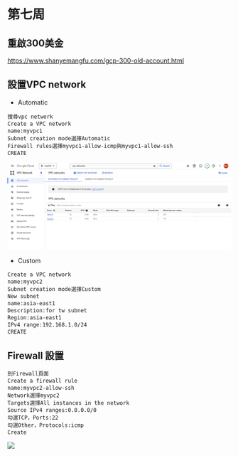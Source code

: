 # 第七周
## 重啟300美金
https://www.shanyemangfu.com/gcp-300-old-account.html
## 設置VPC network
* Automatic
````
搜尋vpc network
Create a VPC network
name:myvpc1
Subnet creation mode選擇Automatic
Firewall rules選擇myvpc1-allow-icmp與myvpc1-allow-ssh
CREATE
````
<img src="../pic/1022.png">

* Custom
````
Create a VPC network
name:myvpc2
Subnet creation mode選擇Custom
New subnet
name:asia-east1
Description:for tw subnet
Region:asia-east1
IPv4 range:192.168.1.0/24
CREATE
````
## Firewall 設置
````
到Firewall頁面
Create a firewall rule
name:myvpc2-allow-ssh
Network選擇myvpc2
Targets選擇All instances in the network
Source IPv4 ranges:0.0.0.0/0
勾選TCP，Ports:22
勾選Other，Protocols:icmp
Create
````
<img src="../pic/1022-1.png">
